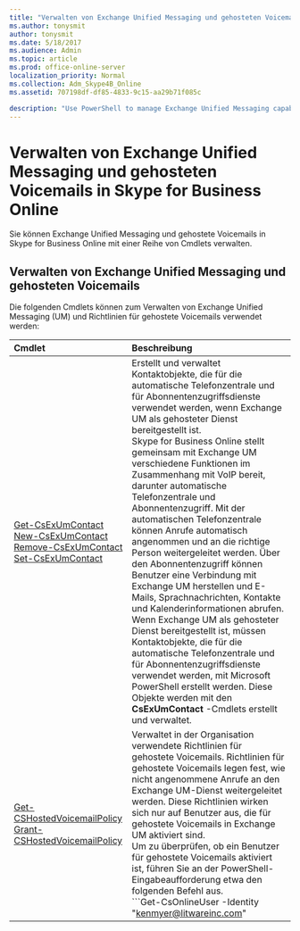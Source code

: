 ```yaml
---
title: "Verwalten von Exchange Unified Messaging und gehosteten Voicemails in Skype for Business Online"
ms.author: tonysmit
author: tonysmit
ms.date: 5/18/2017
ms.audience: Admin
ms.topic: article
ms.prod: office-online-server
localization_priority: Normal
ms.collection: Adm_Skype4B_Online
ms.assetid: 707198df-df85-4833-9c15-aa29b71f085c

description: "Use PowerShell to manage Exchange Unified Messaging capabilities such as Auto Attendant and Subscriber Access and hosted voicemail in Skype for Business Online."
---
```


# Verwalten von Exchange Unified Messaging und gehosteten Voicemails in Skype for Business Online

Sie können Exchange Unified Messaging und gehostete Voicemails in Skype for Business Online mit einer Reihe von Cmdlets verwalten.
  
## Verwalten von Exchange Unified Messaging und gehosteten Voicemails

Die folgenden Cmdlets können zum Verwalten von Exchange Unified Messaging (UM) und Richtlinien für gehostete Voicemails verwendet werden:
  
|**Cmdlet**|**Beschreibung**|
|:-----|:-----|
|[Get-CsExUmContact](https://go.microsoft.com/fwlink/p/?linkid=849628) <br/> [New-CsExUmContact](https://go.microsoft.com/fwlink/p/?linkid=849629) <br/> [Remove-CsExUmContact](https://go.microsoft.com/fwlink/p/?linkid=849630) <br/> [Set-CsExUmContact](https://go.microsoft.com/fwlink/p/?linkid=849631) <br/> |Erstellt und verwaltet Kontaktobjekte, die für die automatische Telefonzentrale und für Abonnentenzugriffsdienste verwendet werden, wenn Exchange UM als gehosteter Dienst bereitgestellt ist.  <br/> Skype for Business Online stellt gemeinsam mit Exchange UM verschiedene Funktionen im Zusammenhang mit VoIP bereit, darunter automatische Telefonzentrale und Abonnentenzugriff. Mit der automatischen Telefonzentrale können Anrufe automatisch angenommen und an die richtige Person weitergeleitet werden. Über den Abonnentenzugriff können Benutzer eine Verbindung mit Exchange UM herstellen und E-Mails, Sprachnachrichten, Kontakte und Kalenderinformationen abrufen.  <br/> Wenn Exchange UM als gehosteter Dienst bereitgestellt ist, müssen Kontaktobjekte, die für die automatische Telefonzentrale und für Abonnentenzugriffsdienste verwendet werden, mit Microsoft PowerShell erstellt werden. Diese Objekte werden mit den **CsExUmContact** -Cmdlets erstellt und verwaltet. <br/> |
|[Get-CSHostedVoicemailPolicy](https://go.microsoft.com/fwlink/p/?linkid=849633) <br/> [Grant-CSHostedVoicemailPolicy](https://go.microsoft.com/fwlink/p/?linkid=849602) <br/> |Verwaltet in der Organisation verwendete Richtlinien für gehostete Voicemails. Richtlinien für gehostete Voicemails legen fest, wie nicht angenommene Anrufe an den Exchange UM-Dienst weitergeleitet werden. Diese Richtlinien wirken sich nur auf Benutzer aus, die für gehostete Voicemails in Exchange UM aktiviert sind.  <br/> Um zu überprüfen, ob ein Benutzer für gehostete Voicemails aktiviert ist, führen Sie an der PowerShell-Eingabeaufforderung etwa den folgenden Befehl aus.  <br/> ```Get-CsOnlineUser -Identity "kenmyer@litwareinc.com" | Select-Object HostedVoiceMail```|
   

